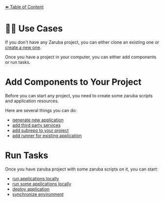 [⬅️ Table of Content](../README.md)

# 👷🏽 Use Cases

If you don't have any Zaruba project, you can either clone an existing one or [create a new one](./create-a-project.md).

Once you have a project in your computer, you can either add components or run tasks.

# Add Components to Your Project

Before you can start any project, you need to create some zaruba scripts and application resources.

Here are several things you can do:

* [generate new application](./generate-new-application.md)
* [add third party services](./add-third-party-service.md)
* [add subrepo to your project](./add-subrepo.md)
* [add runner for existing application](./add-runner-for-existing-application/README.md)

# Run Tasks

Once you have zaruba project with some zaruba scripts on it, you can start:

* [run applications locally](./run-applications-locally.md)
* [run some applications locally](./run-some-application-locally.md)
* [deploy application](./deploy-applications.md)
* [synchronize environment](./synchronize-environments.md)